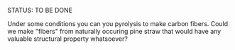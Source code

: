 STATUS: TO BE DONE

Under some conditions you can you pyrolysis to make carbon fibers.  Could we make "fibers" from naturally occuring
pine straw that would have any valuable structural property whatsoever?
